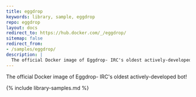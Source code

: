 ```yaml
---
title: eggdrop
keywords: library, sample, eggdrop
repo: eggdrop
layout: docs
redirect_to: https://hub.docker.com/_/eggdrop/
sitemap: false
redirect_from:
- /samples/eggdrop/
description: |
  The official Docker image of Eggdrop- IRC's oldest actively-developed bot!
---
```


The official Docker image of Eggdrop- IRC's oldest actively-developed bot!


{% include library-samples.md %}
